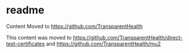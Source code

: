 # readme
Content Moved to https://github.com/TransparentHealth


This content was moved to https://github.com/TransparentHealth/direct-test-certificates and https://github.com/TransparentHealth/mu2 


